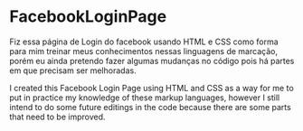 # FacebookLoginPage
Fiz essa página de Login do facebook usando HTML e CSS como forma para mim treinar meus conhecimentos nessas linguagens de marcação, porém eu ainda pretendo fazer algumas mudanças no código pois há partes em que precisam ser melhoradas.

I created this Facebook Login Page using HTML and CSS as a way for me to put in practice my knowledge of these markup languages, however I still intend to do some future editings in the code because there are some parts that need to be improved.

